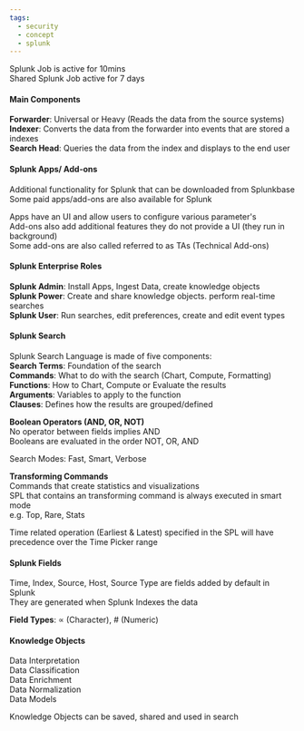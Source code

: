 ```yaml
---
tags:
  - security
  - concept
  - splunk
---
```


Splunk Job is active for 10mins  
Shared Splunk Job active for 7 days

#### Main Components
**Forwarder**: Universal or Heavy (Reads the data from the source systems)  
**Indexer**: Converts the data from the forwarder into events that are stored a indexes    
**Search Head**: Queries the data from the index and displays to the end user

#### Splunk Apps/ Add-ons
Additional functionality for Splunk that can be downloaded from Splunkbase   
Some paid apps/add-ons are also available for Splunk

Apps have an UI and allow users to configure various parameter's    
Add-ons also add additional features they do not provide a UI (they run in background)  
Some add-ons are also called referred to as TAs (Technical Add-ons)

#### Splunk Enterprise Roles  

**Splunk Admin**: Install Apps, Ingest Data, create knowledge objects  
**Splunk Power**: Create and share knowledge objects. perform real-time searches  
**Splunk User**: Run searches, edit preferences, create and edit event types

#### Splunk Search

Splunk Search Language is made of five components:  
**Search Terms**: Foundation of the search  
**Commands**: What to do with the search (Chart, Compute, Formatting)  
**Functions**: How to Chart, Compute or Evaluate the results  
**Arguments**: Variables to apply to the function  
**Clauses**: Defines how the results are grouped/defined

**Boolean Operators (AND, OR, NOT)**    
No operator between fields implies AND  
Booleans are evaluated in the order NOT, OR, AND

Search Modes: Fast, Smart, Verbose

**Transforming Commands**  
Commands that create statistics and visualizations  
SPL that contains an transforming command is always executed in smart mode  
e.g. Top, Rare, Stats

Time related operation (Earliest & Latest) specified in the SPL will have precedence over the Time Picker range 

#### Splunk Fields

Time, Index, Source, Host, Source Type are fields added by default in Splunk  
They are generated when Splunk Indexes the data  

**Field Types**: ∝ (Character), # (Numeric)

#### Knowledge Objects

Data Interpretation  
Data Classification  
Data Enrichment  
Data Normalization  
Data Models

Knowledge Objects can be saved, shared and used in search
